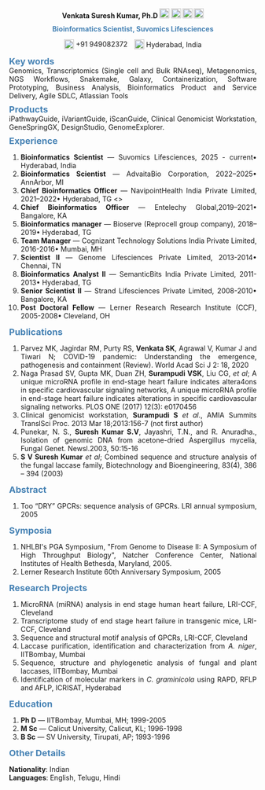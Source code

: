 <h4 align="center">
Venkata Suresh Kumar, Ph.D
<span align="center" style="margin-top:0px;">
	<a href="https://www.github.com/svsuresh"><img src="https://raw.githubusercontent.com/dheereshag/coloured-icons/refs/heads/master/public/logos/technology/github/github.svg" width="20" height="20"></a>
	<a href="https://gist.github.com/svsuresh"><img src="https://raw.githubusercontent.com/dheereshag/coloured-icons/refs/heads/master/public/logos/technology/git/git.svg" width="20" height="20"></a>
	<a href="https://www.linkedin.com/in/svsk"><img src="https://raw.githubusercontent.com/dheereshag/coloured-icons/refs/heads/master/public/logos/social%20media/linkedin/linkedin.svg" width="20" height="20"></a>
	<a href=mailto:kumars.sv@gmail.com><img src="https://raw.githubusercontent.com/FortAwesome/Font-Awesome/7.x/svgs/regular/envelope.svg" width="20"> </a>
</span>
</h4>

<h4 align="center" style="margin-top:0px;line-height:0.2; color:steelblue"> Bioinformatics Scientist, Suvomics Lifesciences
</h4>

<p align="center">
  <img src="https://raw.githubusercontent.com/FortAwesome/Font-Awesome/7.x/svgs/solid/phone-square.svg" width="20" style="vertical-align: middle;">
  <span style="vertical-align: middle; margin-right: 10px;">+91 949082372</span>
  <img src="https://raw.githubusercontent.com/FortAwesome/Font-Awesome/refs/heads/7.x/svgs/regular/house.svg" width="20" style="vertical-align: middle;">
  <span style="vertical-align: middle;">Hyderabad, India</span>
</p>

<i class="icon-ok-sign" style="color:green"></i>


<style>
    .style1 {
        text-align: justify;
	}
    .style2 {
    color: steelblue;
    font-weight: bold;
    margin-top: 0.5em;
    margin-bottom: 0px;
    font-size: large;
  }
</style>


<p class="style2"> Key words </p>

<div class='style1'>
Genomics, Transcriptomics (Single cell and Bulk RNAseq), Metagenomics, NGS Workflows, Snakemake, Galaxy, Containerization, Software Prototyping, Business Analysis, Bioinformatics Product and Service Delivery, Agile SDLC, Atlassian Tools
</div>


<p class="style2"> Products </p>
<div class='style1'>
iPathwayGuide, iVariantGuide, iScanGuide, Clinical Genomicist Workstation, GeneSpringGX, DesignStudio, GenomeExplorer.
</div>

<p class="style2"> Experience </p>
<div class='style1'>

1. **Bioinformatics Scientist** — Suvomics Lifesciences, 2025 - current• Hyderabad, India 
2. **Bioinformatics Scientist** — AdvaitaBio Corporation, 2022–2025• AnnArbor, MI
3. **Chief Bioinformatics Officer** —  NavipointHealth India Private Limited, 2021–2022• Hyderabad, TG  <>
4. **Chief Bioinformatics Officer**  — Entelechy Global,2019–2021• Bangalore, KA 
5. **Bioinformatics manager**  — Bioserve (Reprocell group company), 2018–2019• Hyderabad, TG 
6. **Team Manager** —  Cognizant Technology Solutions India Private Limited, 2016-2016• Mumbai, MH 
7. **Scientist II**  — Genome Lifesciences Private Limited, 2013-2014• Chennai, TN 
8. **Bioinformatics Analyst II** — SemanticBits India Private Limited, 2011-2013• Hyderabad, TG 
9. **Senior Scientist II** — Strand Lifesciences Private Limited, 2008-2010• Bangalore, KA 
10. **Post Doctoral Fellow** — Lerner Research Research Institute (CCF), 2005-2008• Cleveland, OH 

</div>

<p class="style2"> Publications</p>
<div class="style1">

1. Parvez MK, Jagirdar RM, Purty RS, **Venkata SK**, Agrawal V, Kumar J and Tiwari N; COVID-19 pandemic: Understanding the emergence, pathogenesis and containment (Review). World Acad Sci J 2: 18, 2020
2. Naga Prasad SV, Gupta MK, Duan ZH, **Surampudi VSK**, Liu CG, <i>et al</i>; A unique microRNA profile in end-stage heart failure indicates altera4ons in specific cardiovascular signaling networks, A unique microRNA profile in end-stage heart failure indicates alterations in specific cardiovascular signaling networks. PLOS ONE (2017) 12(3): e0170456
3. Clinical genomicist workstation, **Surampudi S** <i>et al</i>., AMIA Summits TranslSci Proc. 2013 Mar 18;2013:156-7 (not first author)
4. Punekar, N. S., **Suresh Kumar S.V**, Jayashri, T.N., and R. Anuradha., Isolation of genomic DNA from acetone-dried Aspergillus mycelia, Fungal Genet. Newsl.2003, 50:15-16 
5. **S V Suresh Kumar** <i>et al</i>; Combined sequence and structure analysis of the fungal laccase family, Biotechnology and Bioengineering, 83(4), 386 – 394 (2003) 
</div>


<p class="style2">Abstract</p>
<div class="style1">

1. Too “DRY” GPCRs: sequence analysis of GPCRs. LRI annual symposium, 2005
</div>

<p class="style2">Symposia</p>
<div class="style1">

1. NHLBI's PGA Symposium, "From Genome to Disease II: A Symposium of High Throughput Biology", Natcher Conference Center, National Institutes of Health Bethesda, Maryland, 2005. 
2. Lerner Research Institute 60th Anniversary Symposium, 2005
</div>

<p class="style2"> Research Projects </p>
<div class="style1">

1. MicroRNA (miRNA) analysis in end stage human heart failure, LRI-CCF, Cleveland
2. Transcriptome study of end stage heart failure in transgenic mice, LRI-CCF, Cleveland
3. Sequence and structural motif analysis of GPCRs, LRI-CCF, Cleveland
4. Laccase purification, identification and characterization from <i>A. niger</i>, IITBombay, Mumbai
5. Sequence, structure and phylogenetic analysis of fungal and plant laccases, IITBombay, Mumbai
6. Identification of molecular markers in <i>C. graminicola</i> using RAPD, RFLP and AFLP, ICRISAT, Hyderabad

</div>
<p class="style2">Education</p>
<div class="style1">

1. **Ph D** — IITBombay, Mumbai, MH; 1999-2005
2. **M Sc** — Calicut University, Calicut, KL; 1996-1998
3. **B Sc** — SV University, Tirupati, AP; 1993-1996

</div>

<p class="style2">Other Details</p>

**Nationality**: Indian </br>
**Languages**:   English, Telugu, Hindi

